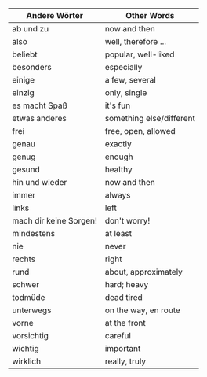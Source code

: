 | Andere Wörter            | Other Words            |
|--------------------------|------------------------|
| ab und zu                | now and then           |
| also                     | well, therefore ...   |
| beliebt                  | popular, well-liked    |
| besonders                | especially             |
| einige                   | a few, several         |
| einzig                   | only, single           |
| es macht Spaß            | it's fun               |
| etwas anderes            | something else/different |
| frei                     | free, open, allowed    |
| genau                    | exactly                |
| genug                    | enough                 |
| gesund                   | healthy                |
| hin und wieder           | now and then           |
| immer                    | always                 |
| links                    | left                   |
| mach dir keine Sorgen!   | don't worry!           |
| mindestens               | at least               |
| nie                      | never                  |
| rechts                   | right                  |
| rund                     | about, approximately   |
| schwer                   | hard; heavy            |
| todmüde                  | dead tired             |
| unterwegs                | on the way, en route   |
| vorne                    | at the front           |
| vorsichtig               | careful                |
| wichtig                  | important              |
| wirklich                 | really, truly          |
